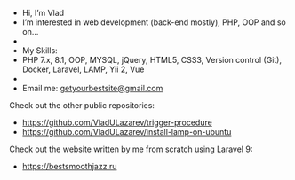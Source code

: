 -  Hi, I’m Vlad
- I’m interested in web development (back-end mostly), PHP, OOP and so on...
-
- My Skills:
- PHP 7.x, 8.1, OOP, MYSQL, jQuery, HTML5, CSS3, Version control (Git), Docker, Laravel, LAMP, Yii 2, Vue
- 
- Email me: getyourbestsite@gmail.com

Check out the other public repositories:

- https://github.com/VladULazarev/trigger-procedure
- https://github.com/VladULazarev/install-lamp-on-ubuntu

Check out the website written by me from scratch using Laravel 9:

- https://bestsmoothjazz.ru

<!---
VladULazarev/VladULazarev is a ✨ special ✨ repository because its `README.md` (this file) appears on your GitHub profile.
You can click the Preview link to take a look at your changes.
--->
